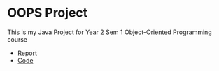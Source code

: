 # OOPS Project

This is my Java Project for Year 2 Sem 1 Object-Oriented Programming course

- [Report](oopsProject.md)
- [Code](OOPS/Program.java)
